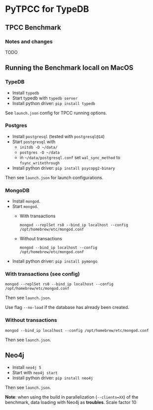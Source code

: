 # PyTPCC for TypeDB

## TPCC Benchmark

### Notes and changes

TODO


## Running the Benchmark locall on MacOS

### TypeDB

* Install `typedb`
* Start typedb with `typedb server`
* Install python driver: `pip install typedb`

See `launch.json` config for TPCC running options.

### Postgres

* Install `postgresql` (tested with `postgresql@14`)
* Start `postgresql` with
  * `initdb -D ~/data/`
  * `postgres -D ~/data`
  * in `~/data/postgresql.conf` set `wal_sync_method` to `fsync_writethrough`
* Install python driver: `pip install psycopg2-binary` 

Then see `launch.json` for launch configurations.

### MongoDB

* Install `mongod`.
* Start `mongod`.
  * With transactions

    ```
    mongod --replSet rs0 --bind_ip localhost --config /opt/homebrew/etc/mongod.conf
    ```
  * Without transactions


    ```
    mongod --bind_ip localhost --config /opt/homebrew/etc/mongod.conf
    ```
* Install python driver: `pip install pymongo`

### With transactions (see config)

```
mongod --replSet rs0 --bind_ip localhost --config /opt/homebrew/etc/mongod.conf
```

Then see `launch.json`.

Use flag `--no-load` if the database has already been created.

### Without transactions 

```
mongod --bind_ip localhost --config /opt/homebrew/etc/mongod.conf
```

Then see `launch.json`.

## Neo4j

* Install `neo4j 5`
* Start with `neo4j start`
* Install python driver: `pip install neo4j`

Then see `launch.json`. 

**Note**: when using the build in parallelization (`--clients=XX`) of the benchmark, data loading with Neo4j as **troubles**. Scale factor 10

